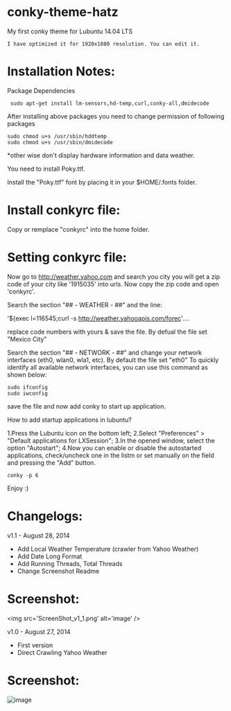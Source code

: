 conky-theme-hatz
=====

My first conky theme for Lubuntu 14.04 LTS

    I have optimized it for 1920x1080 resolution. You can edit it.

Installation Notes:
===================

 Package Dependencies
 
     sudo apt-get install lm-sensors,hd-temp,curl,conky-all,dmidecode

After installing above packages you need to change permission of following packages

    sudo chmod u+s /usr/sbin/hddtemp
    sudo chmod u+s /usr/sbin/dmidecode
    
*other wise don't display hardware information and data weather.
 
You need to install Poky.ttf.

Install the "Poky.ttf" font by placing it in your $HOME/.fonts folder.


Install conkyrc file:
======================

Copy or remplace "conkyrc" into the home folder.

Setting conkyrc file:
======================

Now go to http://weather.yahoo.com and search you city
you will get a zip code of your city like '1915035' into urls.
Now copy the zip code and open 'conkyrc'.

Search the section "## - WEATHER - ##" and the line:

'${exec l=116545;curl -s http://weather.yahooapis.com/forec'....

replace code numbers with yours & save the file. By defual the file set "Mexico City"


Search the section "## - NETWORK - ##" and change your network interfaces (eth0, wlan0, wla1, etc). By default the file set "eth0"
To quickly identify all available network interfaces, you can use this command as shown below:

    sudo ifconfig
    sudo iwconfig

save the file and now add conky to start up application.

How to add startup applications in lubuntu?

1.Press the Lubuntu icon on the bottom left;
2.Select "Preferences" > "Default applications for LXSession";
3.In the opened window, select the option "Autostart";
4.Now you can enable or disable the autostarted applications, check/uncheck one in the listm or set manually on the field and pressing the "Add" button.

    conky -p 6

Enjoy :)

Changelogs:
==========

v1.1  -   August 28, 2014

 + Add Local Weather Temperature (crawler from Yahoo Weather)
 + Add Date Long Format
 + Add Running Threads, Total Threads
 + Change Screenshot Readme

Screenshot:
==========
<img src='ScreenShot_v1_1.png’ alt='image' />

v1.0  -   August 27, 2014

+ First version
+ Direct Crawling Yahoo Weather

Screenshot:
==========
<img src='ScreenShot_v1_0.png' alt='image' />


